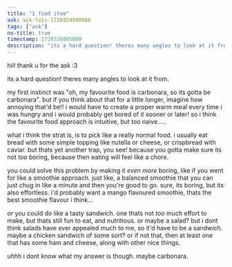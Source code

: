 ```yaml
---
title: "1 food item"
ask: ask-luis-1728324900988
tags: ["ask"]
no-title: true
timestamp: 1728336805000
description: "its a hard question! theres many angles to look at it from."
---
```

<!-- ask from luis: if one day everyone on earth could only eat 1 food item for the rest of their lives what would yours be? -->

hii! thank u for the ask :3

its a hard question! theres many angles to look at it from.

my first instinct was "oh, my favourite food is carbonara, so its gotta be carbonara". but if you think about that for a little longer, imagine how annoying that'd be!! i would have to create a proper warm meal every time i was hungry and i would probably get bored of it sooner or later! so i think the favourite food approach is intuitive, but too naive.....

what i think the strat is, is to pick like a really normal food. i usually eat bread with some simple topping like nutella or cheese, or crispbread with caviar. but thats yet another trap, you see! because you gotta make sure its not *too* boring, because then eating will feel like a chore. 

you could solve this problem by making it *even more* boring, like if you went for like a smoothie approach. just like, a balanced smoothie that you can just chug in like a minute and then you're good to go. sure, its boring, but its also effortless. i'd probably want a mango flavoured smoothie, thats the best smoothie flavour i think...

*or* you could do like a tasty sandwich. one thats not *too* much effort to make, but thats still fun to eat, and nutritious. or maybe a salad? but i dont think salads have ever appealed much to me, so it'd have to be a sandwich. maybe a chicken sandwich of some sort? or if not that, then at least one that has some ham and cheese, along with other nice things.

uhhh i dont know what my answer is though. maybe carbonara.